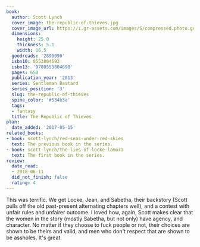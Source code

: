 ```yaml
---
book:
  author: Scott Lynch
  cover_image: the-republic-of-thieves.jpg
  cover_image_url: https://i.gr-assets.com/images/S/compressed.photo.goodreads.com/books/1406961069l/2890090.jpg
  dimensions:
    height: 25.0
    thickness: 5.1
    width: 16.5
  goodreads: '2890090'
  isbn10: 0553804693
  isbn13: '9780553804690'
  pages: 650
  publication_year: '2013'
  series: Gentleman Bastard
  series_position: '3'
  slug: the-republic-of-thieves
  spine_color: '#534b3a'
  tags:
  - fantasy
  title: The Republic of Thieves
plan:
  date_added: '2017-05-15'
related_books:
- book: scott-lynch/red-seas-under-red-skies
  text: The previous book in the series.
- book: scott-lynch/the-lies-of-locke-lamora
  text: The first book in the series.
review:
  date_read:
  - 2018-06-11
  did_not_finish: false
  rating: 4
---
```


This was terrific. We get Locke, Jean, and Sabetha, their backstory (Scott pulls off the old past-present alternating chapters well), and a contest with unfair rules and unfairer outcome. I loved how, again, Scott makes clear that the women in the story (mostly Sabetha, but not only) have agency, and character. No matter if they choose to fuck people or not, their choices are shown to be theirs and valid, and men who don't respect that are shown to be assholes. It's great.
